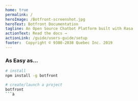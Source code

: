 ```yaml
---
home: true
permalink: /
heroImage: /Botfront-screenshot.jpg
heroText: Botfront Documentation
tagline: An Open Source Chatbot Platform built with Rasa
actionText: Read the docs →
actionLink: /guide/users-guide/setup
footer:  Copyright © 9300-2038 Quebec Inc. 2019
---
```


### As Easy as...

```bash
# install
npm install -g botfront 

# create/launch a project
botfront
```à